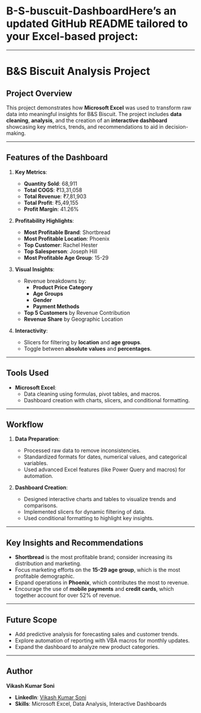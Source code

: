 # B-S-buscuit-DashboardHere’s an updated GitHub README tailored to your Excel-based project:

---

# B&S Biscuit Analysis Project

## Project Overview  
This project demonstrates how **Microsoft Excel** was used to transform raw data into meaningful insights for B&S Biscuit. The project includes **data cleaning**, **analysis**, and the creation of an **interactive dashboard** showcasing key metrics, trends, and recommendations to aid in decision-making.

---

## Features of the Dashboard  
1. **Key Metrics**:
   - **Quantity Sold**: 68,911  
   - **Total COGS**: ₹13,31,058  
   - **Total Revenue**: ₹7,81,903  
   - **Total Profit**: ₹5,49,155  
   - **Profit Margin**: 41.26%  

2. **Profitability Highlights**:
   - **Most Profitable Brand**: Shortbread  
   - **Most Profitable Location**: Phoenix  
   - **Top Customer**: Rachel Hester  
   - **Top Salesperson**: Joseph Hill  
   - **Most Profitable Age Group**: 15-29  

3. **Visual Insights**:
   - Revenue breakdowns by:
     - **Product Price Category**  
     - **Age Groups**  
     - **Gender**  
     - **Payment Methods**  
   - **Top 5 Customers** by Revenue Contribution  
   - **Revenue Share** by Geographic Location  

4. **Interactivity**:
   - Slicers for filtering by **location** and **age groups**.  
   - Toggle between **absolute values** and **percentages**.  

---

## Tools Used  
- **Microsoft Excel**:  
  - Data cleaning using formulas, pivot tables, and macros.  
  - Dashboard creation with charts, slicers, and conditional formatting.  

---

## Workflow  
1. **Data Preparation**:
   - Processed raw data to remove inconsistencies.  
   - Standardized formats for dates, numerical values, and categorical variables.  
   - Used advanced Excel features (like Power Query and macros) for automation.  

2. **Dashboard Creation**:
   - Designed interactive charts and tables to visualize trends and comparisons.  
   - Implemented slicers for dynamic filtering of data.  
   - Used conditional formatting to highlight key insights.  



---

## Key Insights and Recommendations  
- **Shortbread** is the most profitable brand; consider increasing its distribution and marketing.  
- Focus marketing efforts on the **15-29 age group**, which is the most profitable demographic.  
- Expand operations in **Phoenix**, which contributes the most to revenue.  
- Encourage the use of **mobile payments** and **credit cards**, which together account for over 52% of revenue.  

---

## Future Scope  
- Add predictive analysis for forecasting sales and customer trends.  
- Explore automation of reporting with VBA macros for monthly updates.  
- Expand the dashboard to analyze new product categories.  

---

## Author  
**Vikash Kumar Soni**  
- **LinkedIn**: [Vikash Kumar Soni](https://www.linkedin.com/in/vikash-soni-a408b127a/)  
- **Skills**: Microsoft Excel, Data Analysis, Interactive Dashboards  

